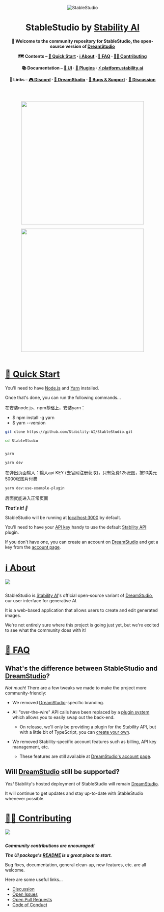 <div align="center">

![StableStudio](./misc/Banner.png)

# StableStudio by [Stability AI](https://stability.ai/)

**👋 Welcome to the community repository for StableStudio, the open-source version of [DreamStudio](https://www.dreamstudio.ai)**

**🗺 Contents – [🚀 Quick Start](#quick-start) · [ℹ️ About](#about) · [🙋 FAQ](#faq) · [🧑‍💻 Contributing](#contributing)**

**📚 Documentation – [🎨 UI](./packages/stablestudio-ui/README.md) · [🔌 Plugins](./packages/stablestudio-plugin/README.md) · <a href="https://platform.stability.ai" target="_blank">⚡️ platform.stability.ai</a>**

**🔗 Links – <a href="https://discord.com/channels/1002292111942635562/1108055793674227782" target="_blank">🎮 Discord</a> · <a href="https://dreamstudio.ai" target="_blank">🌈 DreamStudio</a> · <a href="https://github.com/Stability-AI/StableStudio/issues">🛟 Bugs & Support</a> · <a href="https://github.com/Stability-AI/StableStudio/discussions">💬 Discussion</a>**

</div>

<div align="center" style="display: flex; flex-wrap: wrap; justify-content: center; align-items: center; gap: 1em; margin: 4em 0;">
  <img src="./misc/GenerateScreenshot.png" style="width: 400px; max-width: 600px; flex-grow: 1;" />
  <img src="./misc/EditScreenshot.png" style="width: 400px; max-width: 600px; flex-grow: 1;" />
</div>

# <a id="quick-start" href="#quick-start">🚀 Quick Start</a>

You'll need to have [Node.js](https://nodejs.org/en/) and [Yarn](https://yarnpkg.com/) installed.

Once that's done, you can run the following commands...

在安装node.js、npm基础上，安装yarn：

- $ npm install -g yarn
- $ yarn --version

```bash
git clone https://github.com/Stability-AI/StableStudio.git

cd StableStudio


yarn

yarn dev
```

在弹出页面输入：输入api KEY (去官网注册获取)，只有免费125张图，按10美元5000张图片付费
```bash
yarn dev:use-example-plugin
```
后面就能进入正常页面


_**That's it! 🎉**_

StableStudio will be running at [localhost:3000](http://localhost:3000) by default.

You'll need to have your [API key](https://platform.stability.ai/docs/getting-started/authentication) handy to use the default [Stability API](https://platform.stability.ai/docs/getting-started) plugin.

If you don't have one, you can create an account on [DreamStudio](https://dreamstudio.ai) and get a key from the [account page](https://dreamstudio.ai/account).

# <a id="about" href="#about">ℹ️ About</a>

<div style="display: flex; justify-content: center; align-items: center; gap: 1em; margin: 0 0 2em 0;">
  <img src="./misc/PainterWithRobot.png" style="flex-grow: 1; flex-shrink: 1;" />
</div>

StableStudio is [Stability AI](https://stability.ai)'s official open-source variant of [DreamStudio](https://www.dreamstudio.ai), our user interface for generative AI.

It is a web-based application that allows users to create and edit generated images.

We're not entirely sure where this project is going just yet, but we're excited to see what the community does with it!

# <a id="faq" href="#faq">🙋 FAQ</a>

## What's the difference between StableStudio and [DreamStudio](https://dreamstudio.ai)?

_Not much!_ There are a few tweaks we made to make the project more community-friendly:

- We removed [DreamStudio](https://dreamstudio.ai)-specific branding.

- All "over-the-wire" API calls have been replaced by a [plugin system](./packages/stablestudio-plugin/README.md) which allows you to easily swap out the back-end.

  - On release, we'll only be providing a plugin for the Stability API, but with a little bit of TypeScript, you can [create your own](./packages/stablestudio-plugin/README.md).

- We removed Stability-specific account features such as billing, API key management, etc.

  - These features are still available at [DreamStudio's account page](https://dreamstudio.ai/account).

## Will [DreamStudio](https://dreamstudio.ai) still be supported?

_Yes!_ Stability's hosted deployment of StableStudio will remain [DreamStudio](https://dreamstudio.ai).

It will continue to get updates and stay up-to-date with StableStudio whenever possible.

# <a id="contributing" href="#contributing">🧑‍💻 Contributing</a>

<div style="display: flex; justify-content: center; align-items: center; gap: 1em; margin: 0 0 2em 0;">
  <img src="./misc/ProgrammingRobots.png" style="flex-grow: 1; flex-shrink: 1;" />
</div>

_**Community contributions are encouraged!**_

_**The UI package's [README](./packages/stablestudio-ui/README.md) is a great place to start.**_

Bug fixes, documentation, general clean-up, new features, etc. are all welcome.

Here are some useful links...

- [Discussion](https://github.com/Stability-AI/StableStudio/discussions)
- [Open Issues](https://github.com/Stability-AI/StableStudio/issues)
- [Open Pull Requests](https://github.com/Stability-AI/StableStudio/pulls)
- [Code of Conduct](./CODE_OF_CONDUCT.md)
